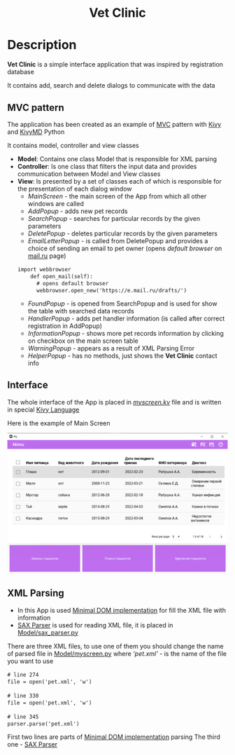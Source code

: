<h1 align="center">Vet Clinic</h1>

# Description
**Vet Clinic** is a simple interface application that was inspired by registration database

It contains add, search and delete dialogs to communicate with the data

## MVC pattern
The application has been created as an example of [MVC](https://developer.mozilla.org/en-US/docs/Glossary/MVC) pattern
with [Kivy](https://kivy.org/doc/stable/) and [KivyMD](https://kivymd.readthedocs.io/en/latest/) Python

It contains model, controller and view classes 
- **Model**:
    Contains one class Model that is responsible for XML parsing 
- **Controller**:
    Is one class that filters the input data and provides communication between Model and View classes
- **View**:
    Is presented by a set of classes each of which is responsible for the presentation of each dialog window
    + *MainScreen* - the main screen of the App from which all other windows are called
    + *AddPopup* - adds new pet records
    + *SearchPopup* - searches for particular records by the given parameters
    + *DeletePopup* - deletes particular records by the given parameters
    + *EmailLetterPopup* - is called from DeletePopup and provides a choice of sending an email to pet owner (opens *default browser* on [mail.ru](https://e.mail.ru/drafts/) page)
  ````
  import webbrowser
      def open_mail(self):
        # opens default browser
        webbrowser.open_new('https://e.mail.ru/drafts/')
  ````
    + *FoundPopup* - is opened from SearchPopup and is used for show the table with searched data records
    + *HandlerPopup* - adds pet handler information (is called after correct registration in AddPopup)
    + *InformationPopup* - shows more pet records information by clicking on checkbox on the main screen table
    + *WarningPopup* - appears as a result of XML Parsing Error 
    + *HelperPopup* - has no methods, just shows the **Vet Clinic** contact info
    
## Interface
The whole interface of the App is placed in *[myscreen.kv](https://github.com/AlesyaRabushka/MVC_Kivy_Python/blob/main/View/myscreen.kv)* file and is written in special [Kivy Language](https://kivy.org/doc/stable/guide/lang.html)

Here is the example of Main Screen

<img src="https://github.com/AlesyaRabushka/MVC_Kivy_Python/blob/main/src/MainScreen.jpg">

## XML Parsing

- In this App is used [Minimal DOM implementation](https://docs.python.org/3/library/xml.dom.minidom.html) for fill the XML file with information
- [SAX Parser](https://docs.python.org/3/library/xml.sax.handler.html) is used for reading XML file, it is placed in [Model/sax_parser.py](https://github.com/AlesyaRabushka/MVC_Kivy_Python/blob/main/Model/sax_parser.py)

There are three XML files, to use one of them you should change the name of parsed file in [Model/myscreen.py](https://github.com/AlesyaRabushka/MVC_Kivy_Python/blob/main/Model/myscreen.py) where *'pet.xml'* - is the name of the file you want to use
````
# line 274
file = open('pet.xml', 'w')

# line 330
file = open('pet.xml', 'w')

# line 345
parser.parse('pet.xml')
````
First two lines are parts of [Minimal DOM implementation](https://docs.python.org/3/library/xml.dom.minidom.html) parsing
The third one - [SAX Parser](https://docs.python.org/3/library/xml.sax.handler.html)
